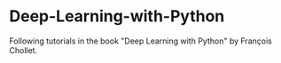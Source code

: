 # Deep-Learning-with-Python

Following tutorials in the book "Deep Learning with Python" by François Chollet.
